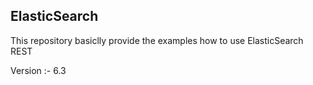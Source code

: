 ## ElasticSearch

This repository basiclly provide the examples how to use ElasticSearch REST 

Version :- 6.3
